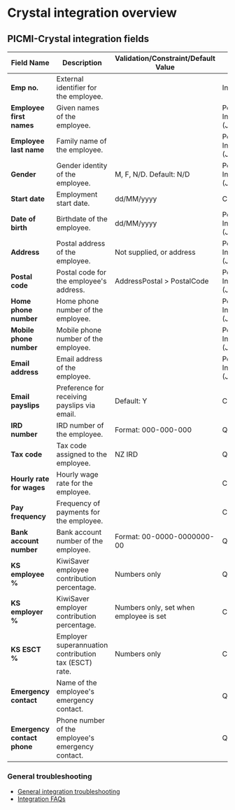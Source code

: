 # Crystal integration overview

## PICMI-Crystal integration fields

| **Field Name**              | **Description**                                       | **Validation/Constraint/Default Value** | **Source**                       |
|-----------------------------|-------------------------------------------------------|-----------------------------------------|----------------------------------|
| **Emp no.**                 | External identifier for the employee.                 |                                         | Integration                      |
| **Employee first names**    | Given names of the employee.                          |                                         | Personal Information (Jobseeker) |
| **Employee last name**      | Family name of the employee.                          |                                         | Personal Information (Jobseeker) |
| **Gender**                  | Gender identity of the employee.                      | M, F, N/D. Default: N/D                 | Personal Information (Jobseeker) |
| **Start date**              | Employment start date.                                | dd/MM/yyyy                              | Contract/Job                     |
| **Date of birth**           | Birthdate of the employee.                            | dd/MM/yyyy                              | Personal Information (Jobseeker) |
| **Address**                 | Postal address of the employee.                       | Not supplied, or address                | Personal Information (Jobseeker) |
| **Postal code**             | Postal code for the employee's address.               | AddressPostal > PostalCode              | Personal Information (Jobseeker) |
| **Home phone number**       | Home phone number of the employee.                    |                                         | Personal Information (Jobseeker) |
| **Mobile phone number**     | Mobile phone number of the employee.                  |                                         | Personal Information (Jobseeker) |
| **Email address**           | Email address of the employee.                        |                                         | Personal Information (Jobseeker) |
| **Email payslips**          | Preference for receiving payslips via email.          | Default: Y                              | Crystal                          |
| **IRD number**              | IRD number of the employee.                           | Format: 000-000-000                     | Questions                        |
| **Tax code**                | Tax code assigned to the employee.                    | NZ IRD                                  | Questions                        |
| **Hourly rate for wages**   | Hourly wage rate for the employee.                    |                                         | Contract/Job                     |
| **Pay frequency**           | Frequency of payments for the employee.               |                                         | Crystal                          |
| **Bank account number**     | Bank account number of the employee.                  | Format: 00-0000-0000000-00              | Questions                        |
| **KS employee %**           | KiwiSaver employee contribution percentage.           | Numbers only                            | Questions                        |
| **KS employer %**           | KiwiSaver employer contribution percentage.           | Numbers only, set when employee is set  | Crystal                          |
| **KS ESCT %**               | Employer superannuation contribution tax (ESCT) rate. | Numbers only                            | Crystal                          |
| **Emergency contact**       | Name of the employee's emergency contact.             |                                         | Questions                        |
| **Emergency contact phone** | Phone number of the employee's emergency contact.     |                                         | Questions                        |

<explanation>

### General troubleshooting

- [General integration troubleshooting](integrations#troubleshooting)
- [Integration FAQs](../faqs#integrations)

</explanation>

